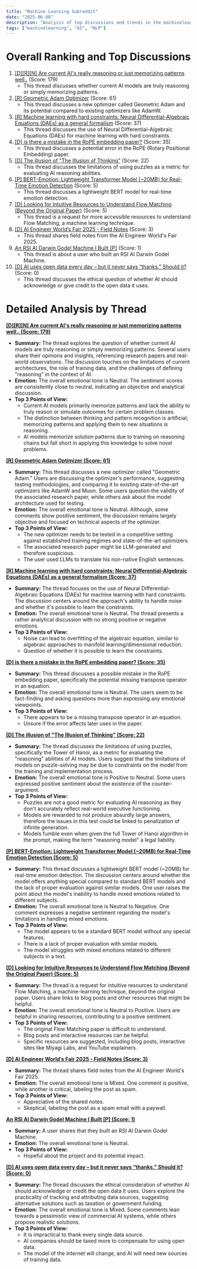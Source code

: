 ```yaml
---
title: "Machine Learning Subreddit"
date: "2025-06-08"
description: "Analysis of top discussions and trends in the machinelearning subreddit"
tags: ["machinelearning", "AI", "NLP"]
---
```


# Overall Ranking and Top Discussions
1.  [[D][R][N] Are current AI's really reasoning or just memorizing patterns well..](https://i.redd.it/4fzfjfkwlq5f1.jpeg) (Score: 179)
    *   This thread discusses whether current AI models are truly reasoning or simply memorizing patterns.
2.  [[R] Geometric Adam Optimizer](https://github.com/jaepil/geometric-adam) (Score: 61)
    *   This thread discusses a new optimizer called Geometric Adam and its potential compared to existing optimizers like AdamW.
3.  [[R] Machine learning with hard constraints: Neural Differential-Algebraic Equations (DAEs) as a general formalism](https://www.stochasticlifestyle.com/machine-learning-with-hard-constraints-neural-differential-algebraic-equations-daes-as-a-general-formalism/) (Score: 37)
    *   This thread discusses the use of Neural Differential-Algebraic Equations (DAEs) for machine learning with hard constraints.
4.  [[D] is there a mistake in the RoPE embedding paper?](https://www.reddit.com/r/MachineLearning/comments/1l6bbyn/d_is_there_a_mistake_in_the_rope_embedding_paper/) (Score: 35)
    *   This thread discusses a potential error in the RoPE (Rotary Positional Embedding) paper.
5.  [[D] The illusion of "The Illusion of Thinking"](https://www.seangoedecke.com/illusion-of-thinking/) (Score: 22)
    *   This thread discusses the limitations of using puzzles as a metric for evaluating AI reasoning abilities.
6.  [[P] BERT-Emotion: Lightweight Transformer Model (~20MB) for Real-Time Emotion Detection](https://i.redd.it/rdx2534iho5f1.jpeg) (Score: 5)
    *   This thread discusses a lightweight BERT model for real-time emotion detection.
7.  [[D] Looking for Intuitive Resources to Understand Flow Matching (Beyond the Original Paper)](https://www.reddit.com/r/MachineLearning/comments/1l6ejw9/d_looking_for_intuitive_resources_to_understand/) (Score: 5)
    *   This thread is a request for more accessible resources to understand Flow Matching, a machine learning technique.
8.  [[D] AI Engineer World’s Fair 2025 - Field Notes](https://www.reddit.com/r/MachineLearning/comments/1l6imvb/d_ai_engineer_worlds_fair_2025_field_notes/) (Score: 3)
    *   This thread shares field notes from the AI Engineer World's Fair 2025.
9.  [An RSI AI Darwin Godel Machine I Built [P]](https://www.reddit.com/r/MachineLearning/comments/1l64crj/an_rsi_ai_darwin_godel_machine_i_built_p/) (Score: 1)
    *   This thread is about a user who built an RSI AI Darwin Godel Machine.
10. [[D] AI uses open data every day – but it never says “thanks.” Should it?](https://www.reddit.com/r/MachineLearning/comments/1l5w0xo/d_ai_uses_open_data_every_day_but_it_never_says/) (Score: 0)
    *   This thread discusses the ethical question of whether AI should acknowledge or give credit to the open data it uses.

# Detailed Analysis by Thread
**[[D][R][N] Are current AI's really reasoning or just memorizing patterns well.. (Score: 179)](https://i.redd.it/4fzfjfkwlq5f1.jpeg)**
*   **Summary:** The thread explores the question of whether current AI models are truly reasoning or simply memorizing patterns. Several users share their opinions and insights, referencing research papers and real-world observations. The discussion touches on the limitations of current architectures, the role of training data, and the challenges of defining "reasoning" in the context of AI.
*   **Emotion:** The overall emotional tone is Neutral. The sentiment scores are consistently close to neutral, indicating an objective and analytical discussion.
*   **Top 3 Points of View:**
    *   Current AI models primarily memorize patterns and lack the ability to truly reason or simulate outcomes for certain problem classes.
    *   The distinction between thinking and pattern recognition is artificial; memorizing patterns and applying them to new situations *is* reasoning.
    *   AI models memorize solution patterns due to training on reasoning chains but fall short in applying this knowledge to solve novel problems.

**[[R] Geometric Adam Optimizer (Score: 61)](https://github.com/jaepil/geometric-adam)**
*   **Summary:** This thread discusses a new optimizer called "Geometric Adam." Users are discussing the optimizer's performance, suggesting testing methodologies, and comparing it to existing state-of-the-art optimizers like AdamW and Muon. Some users question the validity of the associated research paper, while others ask about the model architecture used for testing.
*   **Emotion:** The overall emotional tone is Neutral. Although, some comments show positive sentiment, the discussion remains largely objective and focused on technical aspects of the optimizer.
*   **Top 3 Points of View:**
    *   The new optimizer needs to be tested in a competitive setting against established training regimes and state-of-the-art optimizers.
    *   The associated research paper might be LLM-generated and therefore suspicious.
    *   The user used LLMs to translate his non-native English sentences.

**[[R] Machine learning with hard constraints: Neural Differential-Algebraic Equations (DAEs) as a general formalism (Score: 37)](https://www.stochasticlifestyle.com/machine-learning-with-hard-constraints-neural-differential-algebraic-equations-daes-as-a-general-formalism/)**
*   **Summary:** The thread focuses on the use of Neural Differential-Algebraic Equations (DAEs) for machine learning with hard constraints. The discussion centers around the approach's ability to handle noise and whether it's possible to learn the constraints.
*   **Emotion:** The overall emotional tone is Neutral. The thread presents a rather analytical discussion with no strong positive or negative emotions.
*   **Top 3 Points of View:**
    *   Noise can lead to overfitting of the algebraic equation, similar to algebraic approaches to manifold learning/dimensional reduction.
    *   Question of whether it is possible to learn the constraints.

**[[D] is there a mistake in the RoPE embedding paper? (Score: 35)](https://www.reddit.com/r/MachineLearning/comments/1l6bbyn/d_is_there_a_mistake_in_the_rope_embedding_paper/)**
*   **Summary:** This thread discusses a possible mistake in the RoPE embedding paper, specifically the potential missing transpose operator in an equation.
*   **Emotion:** The overall emotional tone is Neutral. The users seem to be fact-finding and asking questions more than expressing any emotional viewpoints.
*   **Top 3 Points of View:**
    *   There appears to be a missing transpose operator in an equation.
    *   Unsure if the error affects later uses in the paper.

**[[D] The illusion of "The Illusion of Thinking" (Score: 22)](https://www.seangoedecke.com/illusion-of-thinking/)**
*   **Summary:** The thread discusses the limitations of using puzzles, specifically the Tower of Hanoi, as a metric for evaluating the "reasoning" abilities of AI models. Users suggest that the limitations of models on puzzle-solving may be due to constraints on the model from the training and implementation process.
*   **Emotion:** The overall emotional tone is Positive to Neutral. Some users expressed positive sentiment about the existence of the counter-argument.
*   **Top 3 Points of View:**
    *   Puzzles are not a good metric for evaluating AI reasoning as they don't accurately reflect real-world executive functioning.
    *   Models are rewarded to not produce absurdly large answers, therefore the issues in this test could be linked to penalization of infinite generation.
    *   Models fumble even when given the full Tower of Hanoi algorithm in the prompt, making the term "reasoning model" a legal liability.

**[[P] BERT-Emotion: Lightweight Transformer Model (~20MB) for Real-Time Emotion Detection (Score: 5)](https://i.redd.it/rdx2534iho5f1.jpeg)**
*   **Summary:** This thread discusses a lightweight BERT model (~20MB) for real-time emotion detection. The discussion centers around whether the model offers anything special compared to standard BERT models and the lack of proper evaluation against similar models. One user raises the point about the model's inability to handle mixed emotions related to different subjects.
*   **Emotion:** The overall emotional tone is Neutral to Negative. One comment expresses a negative sentiment regarding the model's limitations in handling mixed emotions.
*   **Top 3 Points of View:**
    *   The model appears to be a standard BERT model without any special features.
    *   There is a lack of proper evaluation with similar models.
    *   The model struggles with mixed emotions related to different subjects in a text.

**[[D] Looking for Intuitive Resources to Understand Flow Matching (Beyond the Original Paper) (Score: 5)](https://www.reddit.com/r/MachineLearning/comments/1l6ejw9/d_looking_for_intuitive_resources_to_understand/)**
*   **Summary:** The thread is a request for intuitive resources to understand Flow Matching, a machine-learning technique, beyond the original paper. Users share links to blog posts and other resources that might be helpful.
*   **Emotion:** The overall emotional tone is Neutral to Positive. Users are helpful in sharing resources, contributing to a positive sentiment.
*   **Top 3 Points of View:**
    *   The original Flow Matching paper is difficult to understand.
    *   Blog posts and interactive resources can be helpful.
    *   Specific resources are suggested, including blog posts, interactive sites like Miyagi Labs, and YouTube explainers.

**[[D] AI Engineer World’s Fair 2025 - Field Notes (Score: 3)](https://www.reddit.com/r/MachineLearning/comments/1l6imvb/d_ai_engineer_worlds_fair_2025_field_notes/)**
*   **Summary:** The thread shares field notes from the AI Engineer World's Fair 2025.
*   **Emotion:** The overall emotional tone is Mixed. One comment is positive, while another is critical, labeling the post as spam.
*   **Top 3 Points of View:**
    *   Appreciative of the shared notes.
    *   Skeptical, labeling the post as a spam email with a paywall.

**[An RSI AI Darwin Godel Machine I Built [P] (Score: 1)](https://www.reddit.com/r/MachineLearning/comments/1l64crj/an_rsi_ai_darwin_godel_machine_i_built_p/)**
*   **Summary:** A user shares that they built an RSI AI Darwin Godel Machine.
*   **Emotion:** The overall emotional tone is Neutral.
*   **Top 3 Points of View:**
    *   Hopeful about the project and its potential impact.

**[[D] AI uses open data every day – but it never says “thanks.” Should it? (Score: 0)](https://www.reddit.com/r/MachineLearning/comments/1l5w0xo/d_ai_uses_open_data_every_day_but_it_never_says/)**
*   **Summary:** The thread discusses the ethical consideration of whether AI should acknowledge or credit the open data it uses. Users explore the practicality of tracking and attributing data sources, suggesting alternative solutions such as taxation or government funding.
*   **Emotion:** The overall emotional tone is Mixed. Some comments lean towards a pessimistic view of commercial AI systems, while others propose realistic solutions.
*   **Top 3 Points of View:**
    *   It is impractical to thank every single data source.
    *   AI companies should be taxed more to compensate for using open data.
    *   The model of the internet will change, and AI will need new sources of training data.
